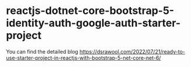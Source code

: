 # reactjs-dotnet-core-bootstrap-5-identity-auth-google-auth-starter-project

You can find the detailed blog https://dsrawool.com/2022/07/21/ready-to-use-starter-project-in-reactjs-with-bootstrap-5-net-core-net-6/
